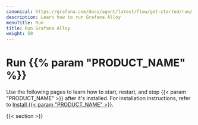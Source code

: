 ```yaml
---
canonical: https://grafana.com/docs/agent/latest/flow/get-started/run/
description: Learn how to run Grafana Alloy
menuTitle: Run
title: Run Grafana Alloy
weight: 50
---
```


# Run {{% param "PRODUCT_NAME" %}}

Use the following pages to learn how to start, restart, and stop {{< param "PRODUCT_NAME" >}} after it's installed.
For installation instructions, refer to [Install {{< param "PRODUCT_NAME" >}}][Install].

{{< section >}}

[Install]: ../install/
